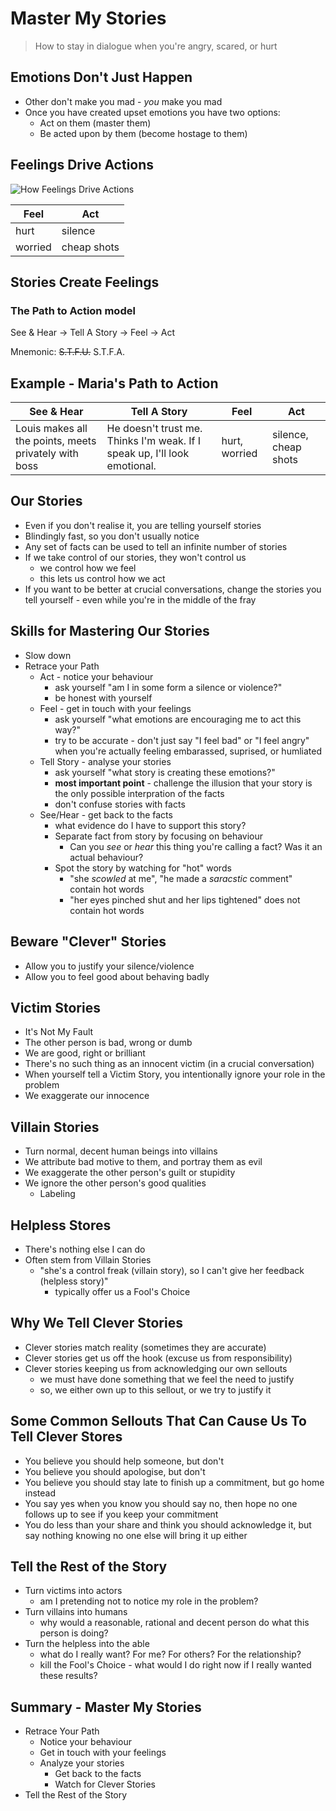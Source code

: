 # Master My Stories

> How to stay in dialogue when you're angry, scared, or hurt

## Emotions Don't Just Happen

- Other don't make you mad - *you* make you mad
- Once you have created upset emotions you have two options:
    - Act on them (master them)
    - Be acted upon by them (become hostage to them)

## Feelings Drive Actions

<div class="centered">

![How Feelings Drive Actions](images/feel-act.png)

Feel | Act
---- | ---
hurt | silence
worried | cheap shots

## Stories Create Feelings

### The Path to Action model

See & Hear -> Tell A Story -> Feel -> Act

Mnemonic: 
~~S.T.F.U.~~
S.T.F.A.

</div>

## Example - Maria's Path to Action

See & Hear | Tell A Story | Feel | Act
---------- | ------------ | ---- | ---
Louis makes all the points, meets privately with boss | He doesn't trust me.  Thinks I'm weak.  If I speak up, I'll look emotional.  | hurt, worried | silence, cheap shots

## Our Stories

- Even if you don't realise it, you are telling yourself stories
- Blindingly fast, so you don't usually notice
- Any set of facts can be used to tell an infinite number of stories
- If we take control of our stories, they won't control us
    - we control how we feel
    - this lets us control how we act
- If you want to be better at crucial conversations, change the stories you tell yourself - even while you're in the middle of the fray

## Skills for Mastering Our Stories

- Slow down
- Retrace your Path
    - Act - notice your behaviour
        - ask yourself "am I in some form a silence or violence?"
        - be honest with yourself
    - Feel - get in touch with your feelings
        - ask yourself "what emotions are encouraging me to act this way?"
        - try to be accurate - don't just say "I feel bad" or "I feel angry" when you're actually feeling embarassed, suprised, or humliated
    - Tell Story - analyse your stories
        - ask yourself "what story is creating these emotions?"
        - **most important point** - challenge the illusion that your story is the only possible interpration of the facts
        - don't confuse stories with facts
    - See/Hear - get back to the facts
        - what evidence do I have to support this story?
        - Separate fact from story by focusing on behaviour
            - Can you *see* or *hear* this thing you're calling a fact?  Was it an actual behaviour?
        - Spot the story by watching for "hot" words
            - "she *scowled* at me", "he made a *saracstic* comment" contain hot words
            - "her eyes pinched shut and her lips tightened" does not contain hot words

## Beware "Clever" Stories

- Allow you to justify your silence/violence
- Allow you to feel good about behaving badly

## Victim Stories

- It's Not My Fault
- The other person is bad, wrong or dumb
- We are good, right or brilliant
- There's no such thing as an innocent victim (in a crucial conversation)
- When yourself tell a Victim Story, you intentionally ignore your role in the problem
- We exaggerate our innocence

## Villain Stories

- Turn normal, decent human beings into villains
- We attribute bad motive to them, and portray them as evil
- We exaggerate the other person's guilt or stupidity
- We ignore the other person's good qualities
    - Labeling

## Helpless Stores

- There's nothing else I can do
- Often stem from Villain Stories
    - "she's a control freak (villain story), so I can't give her feedback (helpless story)"
      - typically offer us a Fool's Choice

## Why We Tell Clever Stories

- Clever stories match reality (sometimes they are accurate)
- Clever stories get us off the hook (excuse us from responsibility)
- Clever stories keeping us from acknowledging our own sellouts
    - we must have done something that we feel the need to justify
    - so, we either own up to this sellout, or we try to justify it

## Some Common Sellouts That Can Cause Us To Tell Clever Stores

- You believe you should help someone, but don't
- You believe you should apologise, but don't
- You believe you should stay late to finish up a commitment, but go home instead
- You say yes when you know you should say no, then hope no one follows up to see if you keep your commitment
- You do less than your share and think you should acknowledge it, but say nothing knowing no one else will bring it up either

## Tell the Rest of the Story

- Turn victims into actors
    - am I pretending not to notice my role in the problem?
- Turn villains into humans
    - why would a reasonable, rational and decent person do what this person is doing?
- Turn the helpless into the able
    - what do I really want?  For me?  For others?  For the relationship?
    - kill the Fool's Choice - what would I do right now if I really wanted these results?

## Summary - Master My Stories

- Retrace Your Path
    - Notice your behaviour
    - Get in touch with your feelings
    - Analyze your stories
      - Get back to the facts
      - Watch for Clever Stories
- Tell the Rest of the Story

